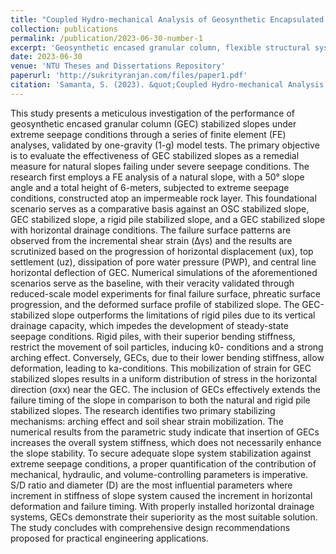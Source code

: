 ```yaml
---
title: "Coupled Hydro-mechanical Analysis of Geosynthetic Encapsulated Granular Columns (GEC) Stabilized Slope Subjected to Seepage Conditions"
collection: publications
permalink: /publication/2023-06-30-number-1
excerpt: 'Geosynthetic encased granular column, flexible structural system, extreme seepage conditions, rigid piles, failure mechanism, arching effect, drainage system'
date: 2023-06-30
venue: 'NTU Theses and Dissertations Repository'
paperurl: 'http://sukrityranjan.com/files/paper1.pdf'
citation: 'Samanta, S. (2023). &quot;Coupled Hydro-mechanical Analysis of Geosynthetic Encapsulated Granular Columns (GEC) Stabilized Slope Subjected to Seepage Conditions.&quot; <i>NTU Theses and Dissertations Repository</i>.'
---
```


This study presents a meticulous investigation of the performance of geosynthetic encased granular column (GEC) stabilized slopes under extreme seepage conditions through a series of finite element (FE) analyses, validated by one-gravity (1-g) model tests. The primary objective is to evaluate the effectiveness of GEC stabilized slopes as a remedial measure for natural slopes failing under severe seepage conditions. The research first employs a FE analysis of a natural slope, with a 50° slope angle and a total height of 6-meters, subjected to extreme seepage conditions, constructed atop an impermeable rock layer. This foundational scenario serves as a comparative basis against an OSC stabilized slope, GEC stabilized slope, a rigid pile stabilized slope, and a GEC stabilized slope with horizontal drainage conditions. The failure surface patterns are observed from the incremental shear strain (Δγs) and the results are scrutinized based on the progression of horizontal displacement (ux), top settlement (uz), dissipation of pore water pressure (PWP), and central line horizontal deflection of GEC. Numerical simulations of the aforementioned scenarios serve as the baseline, with their veracity validated through reduced-scale model experiments for final failure surface, phreatic surface progression, and the deformed surface profile of stabilized slope. The GEC-stabilized slope outperforms the limitations of rigid piles due to its vertical drainage capacity, which impedes the development of steady-state seepage conditions. Rigid piles, with their superior bending stiffness, restrict the movement of soil particles, inducing k0- conditions and a strong arching effect. Conversely, GECs, due to their lower bending stiffness, allow deformation, leading to ka-conditions. This mobilization of strain for GEC stabilized slopes results in a uniform distribution of stress in the horizontal direction (σxx) near the GEC. The inclusion of GECs effectively extends the failure timing of the slope in comparison to both the natural and rigid pile stabilized slopes. The research identifies two primary stabilizing mechanisms: arching effect and soil shear strain mobilization. The numerical results from the parametric study indicate that insertion of GECs increases the overall system stiffness, which does not necessarily enhance the slope stability. To secure adequate slope system stabilization against extreme seepage conditions, a proper quantification of the contribution of mechanical, hydraulic, and volume-controlling parameters is imperative. S/D ratio and diameter (D) are the most influential parameters where increment in stiffness of slope system caused the increment in horizontal deformation and failure timing. With properly installed horizontal drainage systems, GECs demonstrate their superiority as the most suitable solution. The study concludes with comprehensive design recommendations proposed for practical engineering applications.